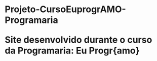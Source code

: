 <h1>Projeto-CursoEuprogrAMO-Programaria<h>


<p>Site desenvolvido durante o curso da Programaria: Eu Progr{amo}</p>

